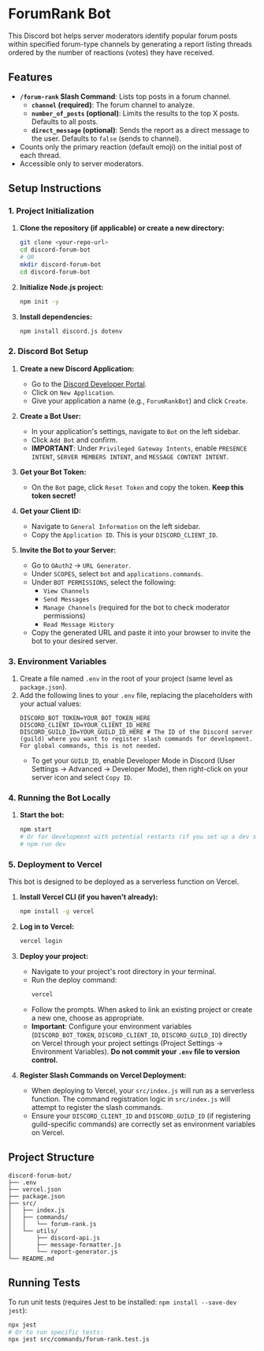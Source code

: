 # ForumRank Bot

This Discord bot helps server moderators identify popular forum posts within specified forum-type channels by generating a report listing threads ordered by the number of reactions (votes) they have received.

## Features

-   **`/forum-rank` Slash Command**: Lists top posts in a forum channel.
    -   **`channel` (required)**: The forum channel to analyze.
    -   **`number_of_posts` (optional)**: Limits the results to the top X posts. Defaults to all posts.
    -   **`direct_message` (optional)**: Sends the report as a direct message to the user. Defaults to `false` (sends to channel).
-   Counts only the primary reaction (default emoji) on the initial post of each thread.
-   Accessible only to server moderators.

## Setup Instructions

### 1. Project Initialization

1.  **Clone the repository (if applicable) or create a new directory:**
    ```bash
    git clone <your-repo-url>
    cd discord-forum-bot
    # OR
    mkdir discord-forum-bot
    cd discord-forum-bot
    ```
2.  **Initialize Node.js project:**
    ```bash
    npm init -y
    ```
3.  **Install dependencies:**
    ```bash
    npm install discord.js dotenv
    ```

### 2. Discord Bot Setup

1.  **Create a new Discord Application:**
    -   Go to the [Discord Developer Portal](https://discord.com/developers/applications).
    -   Click on `New Application`.
    -   Give your application a name (e.g., `ForumRankBot`) and click `Create`.

2.  **Create a Bot User:**
    -   In your application's settings, navigate to `Bot` on the left sidebar.
    -   Click `Add Bot` and confirm.
    -   **IMPORTANT**: Under `Privileged Gateway Intents`, enable `PRESENCE INTENT`, `SERVER MEMBERS INTENT`, and `MESSAGE CONTENT INTENT`.

3.  **Get your Bot Token:**
    -   On the `Bot` page, click `Reset Token` and copy the token. **Keep this token secret!**

4.  **Get your Client ID:**
    -   Navigate to `General Information` on the left sidebar.
    -   Copy the `Application ID`. This is your `DISCORD_CLIENT_ID`.

5.  **Invite the Bot to your Server:**
    -   Go to `OAuth2` -> `URL Generator`.
    -   Under `SCOPES`, select `bot` and `applications.commands`.
    -   Under `BOT PERMISSIONS`, select the following:
        -   `View Channels`
        -   `Send Messages`
        -   `Manage Channels` (required for the bot to check moderator permissions)
        -   `Read Message History`
    -   Copy the generated URL and paste it into your browser to invite the bot to your desired server.

### 3. Environment Variables

1.  Create a file named `.env` in the root of your project (same level as `package.json`).
2.  Add the following lines to your `.env` file, replacing the placeholders with your actual values:
    ```
    DISCORD_BOT_TOKEN=YOUR_BOT_TOKEN_HERE
    DISCORD_CLIENT_ID=YOUR_CLIENT_ID_HERE
    DISCORD_GUILD_ID=YOUR_GUILD_ID_HERE # The ID of the Discord server (guild) where you want to register slash commands for development. For global commands, this is not needed.
    ```
    -   To get your `GUILD_ID`, enable Developer Mode in Discord (User Settings -> Advanced -> Developer Mode), then right-click on your server icon and select `Copy ID`.

### 4. Running the Bot Locally

1.  **Start the bot:**
    ```bash
    npm start
    # Or for development with potential restarts (if you set up a dev script):
    # npm run dev
    ```

### 5. Deployment to Vercel

This bot is designed to be deployed as a serverless function on Vercel.

1.  **Install Vercel CLI (if you haven't already):**
    ```bash
    npm install -g vercel
    ```
2.  **Log in to Vercel:**
    ```bash
    vercel login
    ```
3.  **Deploy your project:**
    -   Navigate to your project's root directory in your terminal.
    -   Run the deploy command:
        ```bash
        vercel
        ```
    -   Follow the prompts. When asked to link an existing project or create a new one, choose as appropriate.
    -   **Important**: Configure your environment variables (`DISCORD_BOT_TOKEN`, `DISCORD_CLIENT_ID`, `DISCORD_GUILD_ID`) directly on Vercel through your project settings (Project Settings -> Environment Variables). **Do not commit your `.env` file to version control.**

4.  **Register Slash Commands on Vercel Deployment:**
    -   When deploying to Vercel, your `src/index.js` will run as a serverless function. The command registration logic in `src/index.js` will attempt to register the slash commands.
    -   Ensure your `DISCORD_CLIENT_ID` and `DISCORD_GUILD_ID` (if registering guild-specific commands) are correctly set as environment variables on Vercel.

## Project Structure

```
discord-forum-bot/
├── .env
├── vercel.json
├── package.json
├── src/
│   ├── index.js
│   ├── commands/
│   │   └── forum-rank.js
│   └── utils/
│       ├── discord-api.js
│       ├── message-formatter.js
│       └── report-generator.js
└── README.md
```

## Running Tests

To run unit tests (requires Jest to be installed: `npm install --save-dev jest`):

```bash
npx jest
# Or to run specific tests:
npx jest src/commands/forum-rank.test.js
```
